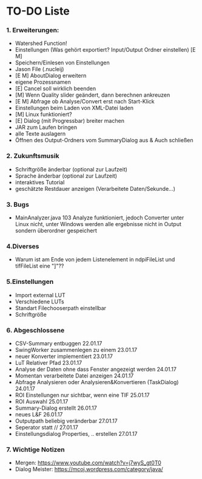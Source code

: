 
# TO-DO Liste #

### 1. Erweiterungen: ###
* Watershed Function!
* Einstellungen (Was gehört exportiert? Input/Output Ordner einstellen) [E M]
* Speichern/Einlesen von Einstellungen
* Jason File (.nucleij)
* [E M] AboutDialog erweitern 
* eigene Prozessnamen
* [E] Cancel soll wirklich beenden
* [M] Wenn Quality slider geändert, dann berechnen ankreuzen
* [E M] Abfrage ob Analyse/Convert erst nach Start-Klick
* Einstellungen beim Laden von XML-Datei laden
* [M] Linux funktioniert?
* [E] Dialog (mit Progressbar) breiter machen
* JAR zum Laufen bringen
* alle Texte auslagern
* Öffnen des Output-Ordners vom SummaryDialog aus & Auch schließen

### 2. Zukunftsmusik ###
* Schriftgröße änderbar (optional zur Laufzeit)
* Sprache änderbar (optional zur Laufzeit)
* interaktives Tutorial
* geschätzte Restdauer anzeigen (Verarbeitete Daten/Sekunde...)

### 3. Bugs ###
* MainAnalyzer.java 103 Analyze funktioniert, jedoch Converter unter Linux nicht, unter Windows werden alle ergebnisse nicht in Output sondern überordner gespeichert


### 4.Diverses ###
* Warum ist am Ende von jedem Listenelement in ndpiFileList und tifFileList eine "]"??


### 5.Einstellungen ###
* Import external LUT
* Verschiedene LUTs
* Standart Filechooserpath einstellbar 
* Schriftgröße


### 6. Abgeschlossene ###
* CSV-Summary entbuggen                                             22.01.17
* SwingWorker zusammenlegen zu einem                                23.01.17
* neuer Konverter implementiert                                     23.01.17
* LuT Relativer Pfad                                                23.01.17
* Analyse der Daten ohne dass Fenster angezeigt werden              24.01.17
* Momentan verarbeitete Datei anzeigen                              24.01.17
* Abfrage Analysieren oder Analysieren&Konvertieren (TaskDialog)    24.01.17
* ROI Einstellungen nur sichtbar, wenn eine TIF                     25.01.17
* ROI Auswahl                                                       25.01.17
* Summary-Dialog erstellt                                           26.01.17
* neues L&F                                                         26.01.17
* Outputpath beliebig veränderbar                                   27.01.17
* Seperator statt //                                                27.01.17
* Einstellungsdialog Properties, .. erstellen                       27.01.17

### 7. Wichtige Notizen ###
* Mergen: https://www.youtube.com/watch?v=j7wyS_gt0T0
* Dialog Meister: https://mcoj.wordpress.com/category/java/